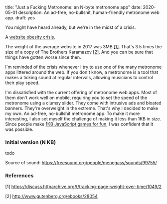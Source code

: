 title: "Just a Fucking Metronome: an N-byte metronome app"
date: 2020-05-01
description: An ad-free, no-bullshit, human-friendly metronome web app.
draft: yes

You might have heard already, but we're in the midst of a crisis.

A [website obesity crisis](https://idlewords.com/talks/website_obesity.htm).

The weight of the average website in 2017 was 3MB <a href="#website-size">[1]</a>. That's 3.5 times the size of a copy of The Brothers Karamazov <a href="#karamazov">[2]</a>. And you can be sure that things have gotten worse since then.

I'm reminded of the crisis whenever I try to use one of the many metronome apps littered around the web. If you don't know, a metronome is a tool that makes a ticking sound at regular intervals, allowing musicians to control their play speed.

I'm dissatisfied with the current offering of metronome web apps. Most of them don't work well on mobile, requiring you to set the speed of the metronome using a clumsy slider. They come with intrusive ads and bloated banners. They're overweight in the extreme. That's why I decided to make my own. An ad-free, no-bullshit metronome app. To make it more interesting, I also set myself the challenge of making it less than 1KB in size. Since people make [1KB JavaScript games for fun](https://js1k.com/), I was confident that it was possible.

### Initial version (N KB)
todo

Source of sound: https://freesound.org/people/menegass/sounds/99755/

### References
<p id="website-size">[1] <a href="https://discuss.httparchive.org/t/tracking-page-weight-over-time/1049/2">https://discuss.httparchive.org/t/tracking-page-weight-over-time/1049/2</a></p>

<p id="karamazov">[2] <a href="http://www.gutenberg.org/ebooks/28054">http://www.gutenberg.org/ebooks/28054</a></p>
